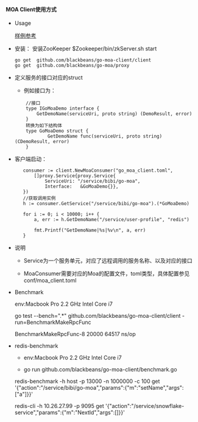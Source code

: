 #### MOA Client使用方式
* Usage
     
     [样例参考](https://github.com/blackbeans/go-moa-demo)

* 安装：
     安装ZooKeeper
        $Zookeeper/bin/zkServer.sh start

    ``` 
    go get  github.com/blackbeans/go-moa-client/client
    go get  github.com/blackbeans/go-moa/proxy
    
    ```

* 定义服务的接口对应的struct
    - 例如接口为：

    ```goalng
        //接口
        type IGoMoaDemo interface {
            GetDemoName(serviceUri, proto string) (DemoResult, error)
        }  
        转换为如下结构体
        type GoMoaDemo struct {
                GetDemoName func(serviceUri, proto string) (CDemoResult, error)
        }
    ```

* 客户端启动：

     ```goalng
        consumer := client.NewMoaConsumer("go_moa_client.toml",
            []proxy.Service{proxy.Service{
                ServiceUri: "/service/bibi/go-moa",
                Interface:   &GoMoaDemo{}},
        })
        //获取调用实例
        h := consumer.GetService("/service/bibi/go-moa").(*GoMoaDemo)

        for i := 0; i < 10000; i++ {
            a, err := h.GetDemoName("/service/user-profile", "redis")

            fmt.Printf("GetDemoName|%s|%v\n", a, err)
        }
    ```

* 说明
    - Service为一个服务单元，对应了远程调用的服务名称、以及对应的接口

    - MoaConsumer需要对应的Moa的配置文件，toml类型，具体配置参见conf/moa_client.toml
    
* Benchmark

    env:Macbook Pro 2.2 GHz Intel Core i7

    go test --bench=".*" github.com/blackbeans/go-moa-client/client -run=BenchmarkMakeRpcFunc

    BenchmarkMakeRpcFunc-8    20000         64517 ns/op
* redis-benchmark

    -  env:Macbook Pro 2.2 GHz Intel Core i7
  
    -  go run github.com/blackbeans/go-moa-client/benchmark.go

    redis-benchmark -h host -p 13000 -n 1000000 -c 100 get '{"action":"/service/bibi/go-moa","params":{"m":"setName","args":["a"]}}'

    redis-cli -h 10.26.27.99 -p 9095 get '{"action":"/service/snowflake-service","params":{"m":"NextId","args":[]}}'



